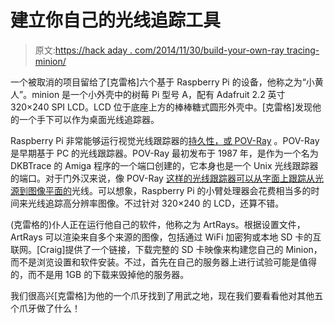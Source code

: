 # 建立你自己的光线追踪工具

> 原文:[https://hack aday . com/2014/11/30/build-your-own-ray tracing-minion/](https://hackaday.com/2014/11/30/build-your-own-raytracing-minion/)

一个被取消的项目留给了[克雷格]六个基于 Raspberry Pi 的设备，他称之为“小黄人”。minion 是一个小外壳中的树莓 Pi 型号 A，配有 Adafruit 2.2 英寸 320×240 SPI LCD。LCD 位于底座上方的棒棒糖式圆形外壳中。[克雷格]发现他的一个手下可以作为桌面光线追踪器。

Raspberry Pi 非常能够运行视觉光线跟踪器的[持久性，或 POV-Ray](http://en.wikipedia.org/wiki/POV-Ray) 。POV-Ray 是早期基于 PC 的光线跟踪器。POV-Ray 最初发布于 1987 年，是作为一个名为 DKBTrace 的 Amiga 程序的一个端口创建的，它本身也是一个 Unix 光线跟踪器的端口。对于门外汉来说，像 POV-Ray [这样的光线跟踪器可以从字面上跟踪从光源到图像平面的](http://en.wikipedia.org/wiki/Ray_tracing_(graphics))光线。可以想象，Raspberry Pi 的小臂处理器会花费相当多的时间来光线追踪高分辨率图像。不过针对 320×240 的 LCD，还算不错。

(克雷格的)仆人正在运行他自己的软件，他称之为 ArtRays。根据设置文件，ArtRays 可以渲染来自多个来源的图像，包括通过 WiFi 加密狗或本地 SD 卡的互联网。[Craig]提供了一个链接，下载完整的 SD 卡映像来构建您自己的 Minion，而不是浏览设置和软件安装。不过，首先在自己的服务器上进行试验可能是值得的，而不是用 1GB 的下载来毁掉他的服务器。

我们很高兴[克雷格]为他的一个爪牙找到了用武之地，现在我们要看看他对其他五个爪牙做了什么！